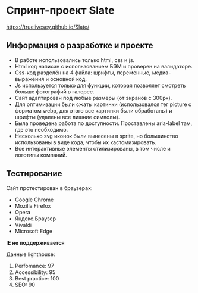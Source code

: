 # Спринт-проект Slate

https://truelivesey.github.io/Slate/

## Информация о разработке и проекте

- В работе использовались только html, css и js.
- Html код написан с использованием БЭМ и проверен на валидаторе.
- Css-код разделён на 4 файла: шрифты, переменные, медиа-выражения и основной код.
- Js используется только для функции, которая позволяет смотреть больше фотографий в галерее.
- Сайт адаптирован под любые размеры (от экранов с 300px).
- Для оптимизации были сжаты картинки (использовался тег picture с форматом webp, для этого все картинки были обработаны) и шрифты (удалены все лишние символы).
- Была проведена работа по доступности. Проставлены aria-label там, где это необходимо.
- Несколько svg иконок были вынесены в sprite, но большинство использованы в виде кода, чтобы их кастомизировать.
- Все интерактивные элементы стилизированы, в том числе и логотипы компаний.

## Тестирование

Сайт протестирован в браузерах:

- Google Chrome
- Mozilla Firefox
- Opera
- Яндекс.Браузер
- Vivaldi
- Microsoft Edge

**IE не поддерживается**

Данные lighthouse:

1. Perfomance: 97
2. Accessibility: 95
3. Best practice: 100
4. SEO: 90
